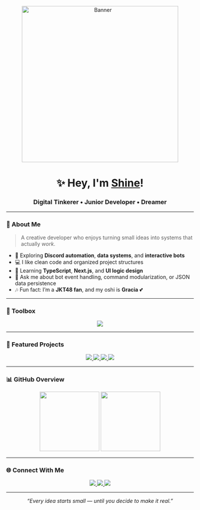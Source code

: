 <p align="center">
  <img src="https://media1.tenor.com/m/HwYtFJQO3WAAAAAd/anime-hi.gif" width="420" alt="Banner">
</p>

<h1 align="center">✨ Hey, I'm <a href="https://github.com/zlxrnn">Shine</a>!</h1>
<h3 align="center">Digital Tinkerer • Junior Developer • Dreamer</h3>

---

### 🌸 About Me
> A creative developer who enjoys turning small ideas into systems that actually *work*.

- 🧠 Exploring **Discord automation**, **data systems**, and **interactive bots**
- 💻 I like clean code and organized project structures
- 🌱 Learning **TypeScript**, **Next.js**, and **UI logic design**
- 💬 Ask me about bot event handling, command modularization, or JSON data persistence
- 🎶 Fun fact: I’m a **JKT48 fan**, and my oshi is **Gracia** 💕

---

### 🧰 Toolbox
<p align="center">
  <img src="https://skillicons.dev/icons?i=djs,html,css,discord,cpp,java,php,vscode,git" />
</p>

---

### 🚧 Featured Projects
<p align="center">
  <a href="https://github.com/zlxrnn/JKT48-Private-Message">
    <img src="https://github-readme-stats.vercel.app/api/pin/?username=zlxrnn&repo=JKT48-Private-Message&theme=midnight-purple" />
  </a>
  <a href="https://github.com/zlxrnn/Lobbyverse-Bot">
    <img src="https://github-readme-stats.vercel.app/api/pin/?username=zlxrnn&repo=Lobbyverse-Bot&theme=midnight-purple" />
  </a>
  <a href="https://github.com/zlxrnn/Gacha-Collection">
    <img src="https://github-readme-stats.vercel.app/api/pin/?username=zlxrnn&repo=Gacha-Collection&theme=midnight-purple" />
  </a>
  <a href="https://github.com/zlxrnn/Executables-Customs">
    <img src="https://github-readme-stats.vercel.app/api/pin/?username=zlxrnn&repo=Executables-Customs&theme=midnight-purple" />
  </a>
</p>

---

### 📊 GitHub Overview
<p align="center">
  <img height="160px" src="https://github-readme-stats.vercel.app/api?username=zlxrnn&show_icons=true&theme=midnight-purple&count_private=true&hide_border=true" />
  <img height="160px" src="https://github-readme-stats.vercel.app/api/top-langs/?username=zlxrnn&layout=compact&theme=midnight-purple&hide_border=true" />
</p>

---

### 🌐 Connect With Me
<p align="center">
  <a href="https://tiktok.com/@zens4.motion">
    <img src="https://img.shields.io/badge/TikTok-%40zens4.motion-black?style=flat&logo=tiktok" />
  </a>
  <a href="https://discord.gg/">
    <img src="https://img.shields.io/badge/Discord-%40shine.lxr-5865F2?style=flat&logo=discord" />
  </a>
  <a href="https://github.com/zlxrnn">
    <img src="https://img.shields.io/badge/GitHub-zlxrnn-171515?style=flat&logo=github" />
  </a>
</p>

---

<p align="center">
  <i>“Every idea starts small — until you decide to make it real.”</i>
</p>
